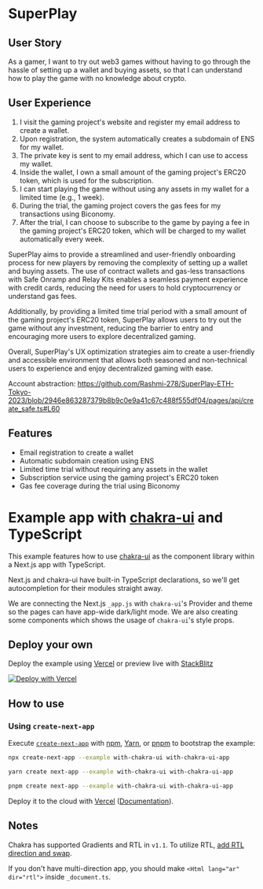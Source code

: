 # SuperPlay 

## **User Story**

As a gamer, I want to try out web3 games without having to go through the hassle of setting up a wallet and buying assets, so that I can understand how to play the game with no knowledge about crypto. 

## **User Experience**

1. I visit the gaming project's website and register my email address to create a wallet.
2. Upon registration, the system automatically creates a subdomain of ENS for my wallet.
3. The private key is sent to my email address, which I can use to access my wallet.
4. Inside the wallet, I own a small amount of the gaming project's ERC20 token, which is used for the subscription.
5. I can start playing the game without using any assets in my wallet for a limited time (e.g., 1 week).
6. During the trial, the gaming project covers the gas fees for my transactions using Biconomy.
7. After the trial, I can choose to subscribe to the game by paying a fee in the gaming project's ERC20 token, which will be charged to my wallet automatically every week.

SuperPlay aims to provide a streamlined and user-friendly onboarding process for new players by removing the complexity of setting up a wallet and buying assets. The use of contract wallets and gas-less transactions with Safe Onramp and Relay Kits enables a seamless payment experience with credit cards, reducing the need for users to hold cryptocurrency or understand gas fees.

Additionally, by providing a limited time trial period with a small amount of the gaming project's ERC20 token, SuperPlay allows users to try out the game without any investment, reducing the barrier to entry and encouraging more users to explore decentralized gaming.

Overall, SuperPlay's UX optimization strategies aim to create a user-friendly and accessible environment that allows both seasoned and non-technical users to experience and enjoy decentralized gaming with ease.

Account abstraction: https://github.com/Rashmi-278/SuperPlay-ETH-Tokyo-2023/blob/2946e863287379b8b9c0e9a41c67c488f555df04/pages/api/create_safe.ts#L60

## **Features**

- Email registration to create a wallet
- Automatic subdomain creation using ENS
- Limited time trial without requiring any assets in the wallet
- Subscription service using the gaming project's ERC20 token
- Gas fee coverage during the trial using Biconomy


# Example app with [chakra-ui](https://github.com/chakra-ui/chakra-ui) and TypeScript

This example features how to use [chakra-ui](https://github.com/chakra-ui/chakra-ui) as the component library within a Next.js app with TypeScript.

Next.js and chakra-ui have built-in TypeScript declarations, so we'll get autocompletion for their modules straight away.

We are connecting the Next.js `_app.js` with `chakra-ui`'s Provider and theme so the pages can have app-wide dark/light mode. We are also creating some components which shows the usage of `chakra-ui`'s style props.

## Deploy your own

Deploy the example using [Vercel](https://vercel.com?utm_source=github&utm_medium=readme&utm_campaign=next-example) or preview live with [StackBlitz](https://stackblitz.com/github/vercel/next.js/tree/canary/examples/with-chakra-ui)

[![Deploy with Vercel](https://vercel.com/button)](https://vercel.com/new/git/external?repository-url=https://github.com/vercel/next.js/tree/canary/examples/with-chakra-ui&project-name=with-chakra-ui&repository-name=with-chakra-ui)

## How to use

### Using `create-next-app`

Execute [`create-next-app`](https://github.com/vercel/next.js/tree/canary/packages/create-next-app) with [npm](https://docs.npmjs.com/cli/init), [Yarn](https://yarnpkg.com/lang/en/docs/cli/create/), or [pnpm](https://pnpm.io) to bootstrap the example:

```bash
npx create-next-app --example with-chakra-ui with-chakra-ui-app
```

```bash
yarn create next-app --example with-chakra-ui with-chakra-ui-app
```

```bash
pnpm create next-app --example with-chakra-ui with-chakra-ui-app
```

Deploy it to the cloud with [Vercel](https://vercel.com/new?utm_source=github&utm_medium=readme&utm_campaign=next-example) ([Documentation](https://nextjs.org/docs/deployment)).

## Notes

Chakra has supported Gradients and RTL in `v1.1`. To utilize RTL, [add RTL direction and swap](https://chakra-ui.com/docs/features/rtl-support).

If you don't have multi-direction app, you should make `<Html lang="ar" dir="rtl">` inside `_document.ts`.
